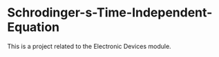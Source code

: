 # Schrodinger-s-Time-Independent-Equation
This is a project related to the Electronic Devices module.
